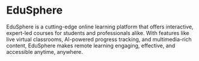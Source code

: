 # EduSphere
EduSphere is a cutting-edge online learning platform that offers interactive, expert-led courses for students and professionals alike. With features like live virtual classrooms, AI-powered progress tracking, and multimedia-rich content, EduSphere makes remote learning engaging, effective, and accessible anytime, anywhere.
